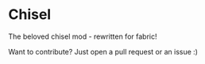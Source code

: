 # Chisel
The beloved chisel mod - rewritten for fabric!

Want to contribute? Just open a pull request or an issue :)
